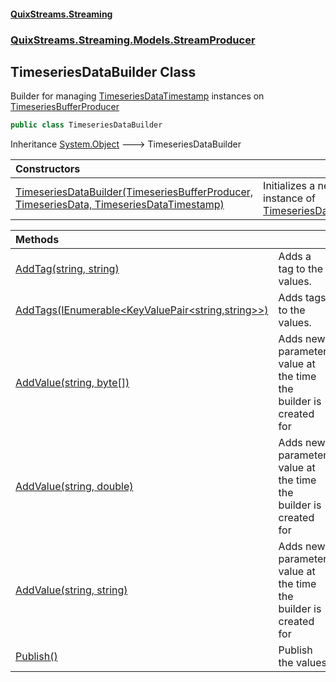 #### [QuixStreams.Streaming](index.md 'index')
### [QuixStreams.Streaming.Models.StreamProducer](QuixStreams.Streaming.Models.StreamProducer.md 'QuixStreams.Streaming.Models.StreamProducer')

## TimeseriesDataBuilder Class

Builder for managing [TimeseriesDataTimestamp](TimeseriesDataTimestamp.md 'QuixStreams.Streaming.Models.TimeseriesDataTimestamp') instances on [TimeseriesBufferProducer](TimeseriesBufferProducer.md 'QuixStreams.Streaming.Models.StreamProducer.TimeseriesBufferProducer')

```csharp
public class TimeseriesDataBuilder
```

Inheritance [System.Object](https://docs.microsoft.com/en-us/dotnet/api/System.Object 'System.Object') &#129106; TimeseriesDataBuilder

| Constructors | |
| :--- | :--- |
| [TimeseriesDataBuilder(TimeseriesBufferProducer, TimeseriesData, TimeseriesDataTimestamp)](TimeseriesDataBuilder.TimeseriesDataBuilder(TimeseriesBufferProducer,TimeseriesData,TimeseriesDataTimestamp).md 'QuixStreams.Streaming.Models.StreamProducer.TimeseriesDataBuilder.TimeseriesDataBuilder(QuixStreams.Streaming.Models.StreamProducer.TimeseriesBufferProducer, QuixStreams.Streaming.Models.TimeseriesData, QuixStreams.Streaming.Models.TimeseriesDataTimestamp)') | Initializes a new instance of [TimeseriesDataBuilder](TimeseriesDataBuilder.md 'QuixStreams.Streaming.Models.StreamProducer.TimeseriesDataBuilder') |

| Methods | |
| :--- | :--- |
| [AddTag(string, string)](TimeseriesDataBuilder.AddTag(string,string).md 'QuixStreams.Streaming.Models.StreamProducer.TimeseriesDataBuilder.AddTag(string, string)') | Adds a tag to the values. |
| [AddTags(IEnumerable&lt;KeyValuePair&lt;string,string&gt;&gt;)](TimeseriesDataBuilder.AddTags(IEnumerable_KeyValuePair_string,string__).md 'QuixStreams.Streaming.Models.StreamProducer.TimeseriesDataBuilder.AddTags(System.Collections.Generic.IEnumerable<System.Collections.Generic.KeyValuePair<string,string>>)') | Adds tags to the values. |
| [AddValue(string, byte[])](TimeseriesDataBuilder.AddValue(string,byte[]).md 'QuixStreams.Streaming.Models.StreamProducer.TimeseriesDataBuilder.AddValue(string, byte[])') | Adds new parameter value at the time the builder is created for |
| [AddValue(string, double)](TimeseriesDataBuilder.AddValue(string,double).md 'QuixStreams.Streaming.Models.StreamProducer.TimeseriesDataBuilder.AddValue(string, double)') | Adds new parameter value at the time the builder is created for |
| [AddValue(string, string)](TimeseriesDataBuilder.AddValue(string,string).md 'QuixStreams.Streaming.Models.StreamProducer.TimeseriesDataBuilder.AddValue(string, string)') | Adds new parameter value at the time the builder is created for |
| [Publish()](TimeseriesDataBuilder.Publish().md 'QuixStreams.Streaming.Models.StreamProducer.TimeseriesDataBuilder.Publish()') | Publish the values |
